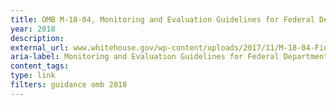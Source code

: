 ```yaml
---
title: OMB M-18-04, Monitoring and Evaluation Guidelines for Federal Departments and Agencies that Administer United States Foreign Assistance, 2018
year: 2018
description: 
external_url: www.whitehouse.gov/wp-content/uploads/2017/11/M-18-04-Final.pdf
aria-label: Monitoring and Evaluation Guidelines for Federal Departments and Agencies
content_tags: 
type: link
filters: guidance omb 2018
---
```

